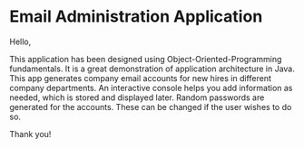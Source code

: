 # Email Administration Application

Hello,

This application has been designed using Object-Oriented-Programming fundamentals. It is a great demonstration of application architecture in Java.
This app generates company email accounts for new hires in different company departments. An interactive console helps you add information as needed,
which is stored and displayed later. Random passwords are generated for the accounts. These can be changed if the user wishes to do so.

Thank you!
